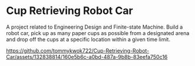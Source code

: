 # Cup Retrieving Robot Car
A project related to Engineering Design and Finite-state Machine. Build a robot car, pick up as many paper cups as possible from a designated arena and drop off the cups at a specific location within a given time limit.

https://github.com/tommykwok722/Cup-Retrieving-Robot-Car/assets/132838814/160e5b6c-a0bd-487a-9b8b-83eefa750c16
